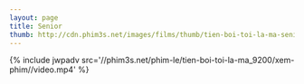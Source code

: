 ```yaml
---
layout: page
title: Senior
thumb: http://cdn.phim3s.net/images/films/thumb/tien-boi-toi-la-ma-senior-2016.jpg
---
```

{% include jwpadv src='//phim3s.net/phim-le/tien-boi-toi-la-ma_9200/xem-phim//video.mp4' %}